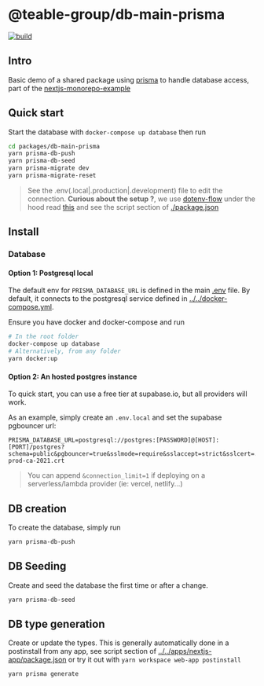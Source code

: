 # @teable-group/db-main-prisma

<p align="left">
  <a aria-label="Build" href="https://github.com/teable-group/teable/actions?query=workflow%3ACI">
    <img alt="build" src="https://img.shields.io/github/workflow/status/teable-group/teable/CI-web-app/main?label=CI&logo=github&style=flat-quare&labelColor=000000" />
  </a>
</p>

## Intro

Basic demo of a shared package using [prisma](<(https://prisma.io)>) to handle database access, part of the [nextjs-monorepo-example](https://github.com/teable-group/teable)

## Quick start

Start the database with `docker-compose up database` then run

```bash
cd packages/db-main-prisma
yarn prisma-db-push
yarn prisma-db-seed
yarn prisma-migrate dev
yarn prisma-migrate-reset
```

> See the .env(.local|.production|.development) file to edit the connection.
> **Curious about the setup ?**, we use [dotenv-flow](https://github.com/kerimdzhanov/dotenv-flow) under the hood read [this](https://github.com/prisma/prisma/issues/3865)
> and see the script section of [./package.json](./package.json)

## Install

### Database

#### Option 1: Postgresql local

The default env for `PRISMA_DATABASE_URL` is defined in the main [.env](.env) file.
By default, it connects to the postgresql service defined in [../../docker-compose.yml](../../docker-compose.yml).

Ensure you have docker and docker-compose and run

```bash
# In the root folder
docker-compose up database
# Alternatively, from any folder
yarn docker:up
```

#### Option 2: An hosted postgres instance

To quick start, you can use a free tier at supabase.io, but all providers will work.

As an example, simply create an `.env.local` and set the supabase pgbouncer url:

```env
PRISMA_DATABASE_URL=postgresql://postgres:[PASSWORD]@[HOST]:[PORT]/postgres?schema=public&pgbouncer=true&sslmode=require&sslaccept=strict&sslcert=../config/certs/supabase-prod-ca-2021.crt
```

> You can append `&connection_limit=1` if deploying on a serverless/lambda provider (ie: vercel, netlify...)

## DB creation

To create the database, simply run

```bash
yarn prisma-db-push
```

## DB Seeding

Create and seed the database the first time or after a change.

```bash
yarn prisma-db-seed
```

## DB type generation

Create or update the types. This is generally automatically done in
a postinstall from any app, see script section of [../../apps/nextjs-app/package.json](../../apps/nextjs-app/package.json)
or try it out with `yarn workspace web-app postinstall`

```bash
yarn prisma generate
```
